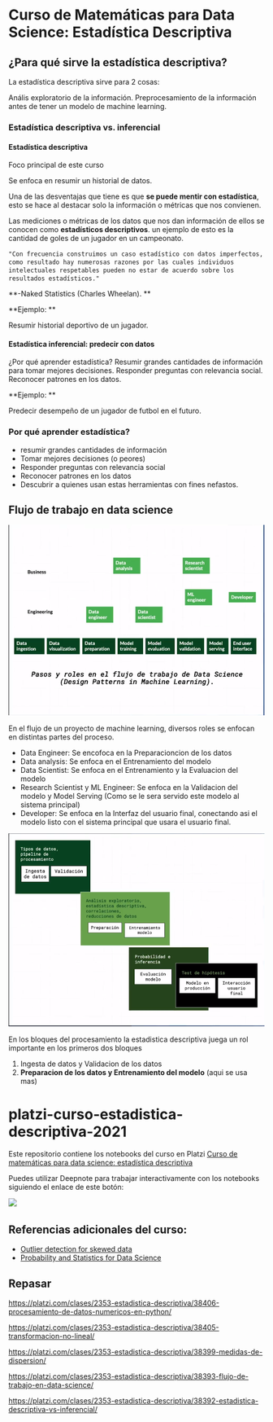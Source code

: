 # Curso de Matemáticas para Data Science: Estadística Descriptiva

## ¿Para qué sirve la estadística descriptiva?

La estadística descriptiva sirve para 2 cosas:

Anális exploratorio de la información.
Preprocesamiento de la información antes de tener un modelo de machine learning.

### Estadística descriptiva vs. inferencial

#### Estadística descriptiva

Foco principal de este curso

Se enfoca en resumir un historial de datos.

Una de las desventajas que tiene es que **se puede mentir con estadística**, esto se hace al destacar solo la información o métricas que nos convienen.

Las mediciones o métricas de los datos que nos dan información de ellos se conocen como **estadísticos descriptivos**. un ejemplo de esto es la cantidad de goles de un jugador en un campeonato.

    "Con frecuencia construimos un caso estadístico con datos imperfectos, como resultado hay numerosas razones por las cuales individuos intelectuales respetables pueden no estar de acuerdo sobre los resultados estadísticos."

  **-Naked Statistics (Charles Wheelan). **

**Ejemplo: **

Resumir historial deportivo de un jugador.

#### Estadística inferencial: predecir con datos

¿Por qué aprender estadística?
Resumir grandes cantidades de información para tomar mejores decisiones.
Responder preguntas con relevancia social.
Reconocer patrones en los datos.

**Ejemplo: **

Predecir desempeño de un jugador de futbol en el futuro.

### Por qué aprender estadística?

- resumir grandes cantidades de información
- Tomar mejores decisiones (o peores)
- Responder preguntas con relevancia social
- Reconocer patrones en los datos
- Descubrir a quienes usan estas herramientas con fines nefastos.
## Flujo de trabajo en data science

![flujo data science](./images/flujo_de_datascience.png)

En el flujo de un proyecto de machine learning, diversos roles se enfocan en distintas partes del proceso.

- Data Engineer: Se encofoca en la Preparacioncion de los datos
- Data analysis: Se enfoca en el Entrenamiento del modelo
- Data Scientist: Se enfoca en el Entrenamiento y la Evaluacion del modelo
- Research Scientist y ML Engineer: Se enfoca en la Validacion del modelo y Model Serving (Como se le sera servido este modelo al sistema principal)
- Developer: Se enfoca en la Interfaz del usuario final, conectando asi el modelo listo con el sistema principal que usara el usuario final.

![bloques_de_procesamiento](./images/bloques_de_procesamiento.png)

En los bloques del procesamiento la estadistica descriptiva juega un rol importante en los primeros dos bloques

1. Ingesta de datos y Validacion de los datos
2. **Preparacion de los datos y Entrenamiento del modelo** (aqui se usa mas)

# platzi-curso-estadistica-descriptiva-2021

Este repositorio contiene los notebooks del curso en Platzi [Curso de matemáticas para data science: estadística descriptiva](https://platzi.com/cursos/estadistica-descriptiva/)

Puedes utilizar Deepnote para trabajar interactivamente con los notebooks siguiendo el enlace de este botón:

[<img src="https://deepnote.com/buttons/try-in-a-jupyter-notebook.svg">](https://deepnote.com/launch?url=https%3A%2F%2Fgithub.com%2Fpachocamacho1990%2Fplatzi-curso-estadistica-descriptiva-2021)

## Referencias adicionales del curso: 

* [Outlier detection for skewed data](https://wis.kuleuven.be/stat/robust/papers/2008/outlierdetectionskeweddata-revision.pdf)
* [Probability and Statistics for Data Science](https://cims.nyu.edu/~cfgranda/pages/stuff/probability_stats_for_DS.pdf)

## Repasar

https://platzi.com/clases/2353-estadistica-descriptiva/38406-procesamiento-de-datos-numericos-en-python/

https://platzi.com/clases/2353-estadistica-descriptiva/38405-transformacion-no-lineal/

https://platzi.com/clases/2353-estadistica-descriptiva/38399-medidas-de-dispersion/

https://platzi.com/clases/2353-estadistica-descriptiva/38393-flujo-de-trabajo-en-data-science/

https://platzi.com/clases/2353-estadistica-descriptiva/38392-estadistica-descriptiva-vs-inferencial/
